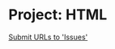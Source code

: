 # Project: HTML

[Submit URLs to 'Issues'](https://github.com/umiami-web-design/project-html/issues)

